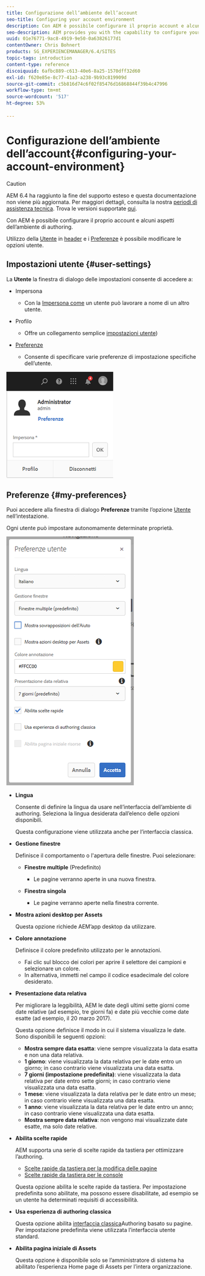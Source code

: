 ```yaml
---
title: Configurazione dell’ambiente dell’account
seo-title: Configuring your account environment
description: Con AEM è possibile configurare il proprio account e alcuni aspetti dell’ambiente di authoring
seo-description: AEM provides you with the capability to configure your account and certain aspects of the author environment
uuid: 01e76771-9ac8-4919-9e50-0a63826177d1
contentOwner: Chris Bohnert
products: SG_EXPERIENCEMANAGER/6.4/SITES
topic-tags: introduction
content-type: reference
discoiquuid: 6afbc889-c613-40e6-8a25-1570dff32d60
exl-id: f620e85e-8c77-41a3-a238-9b93c819909d
source-git-commit: c5b816d74c6f02f85476d16868844f39b4c47996
workflow-type: tm+mt
source-wordcount: '517'
ht-degree: 53%

---
```


# Configurazione dell’ambiente dell’account{#configuring-your-account-environment}

>[!CAUTION]
>
>AEM 6.4 ha raggiunto la fine del supporto esteso e questa documentazione non viene più aggiornata. Per maggiori dettagli, consulta la nostra [periodi di assistenza tecnica](https://helpx.adobe.com/it/support/programs/eol-matrix.html). Trova le versioni supportate [qui](https://experienceleague.adobe.com/docs/).

Con AEM è possibile configurare il proprio account e alcuni aspetti dell’ambiente di authoring.

Utilizzo della [Utente](/help/sites-authoring/user-properties.md#user-settings) in [header](/help/sites-authoring/basic-handling.md#the-header) e i [Preferenze](#my-preferences) è possibile modificare le opzioni utente.

## Impostazioni utente {#user-settings}

La **Utente** la finestra di dialogo delle impostazioni consente di accedere a:

* Impersona

   * Con la [Impersona come](/help/sites-administering/security.md#impersonating-another-user) un utente può lavorare a nome di un altro utente.

* Profilo

   * Offre un collegamento semplice [impostazioni utente](/help/sites-administering/security.md))

* [Preferenze](/help/sites-authoring/user-properties.md#my-preferences)

   * Consente di specificare varie preferenze di impostazione specifiche dell’utente.

![screen_shot_2018-03-20at103808](assets/screen_shot_2018-03-20at103808.png)

## Preferenze {#my-preferences}

Puoi accedere alla finestra di dialogo **Preferenze** tramite l’opzione [Utente](/help/sites-authoring/user-properties.md#user-settings) nell’intestazione.

Ogni utente può impostare autonomamente determinate proprietà.

![screen_shot_2018-03-20at102118](assets/screen_shot_2018-03-20at102118.png)

* **Lingua**

   Consente di definire la lingua da usare nell’interfaccia dell’ambiente di authoring. Seleziona la lingua desiderata dall’elenco delle opzioni disponibili.

   Questa configurazione viene utilizzata anche per l’interfaccia classica.

* **Gestione finestre**

   Definisce il comportamento o l&#39;apertura delle finestre. Puoi selezionare:

   * **Finestre multiple** (Predefinito)

      * Le pagine verranno aperte in una nuova finestra.
   * **Finestra singola**

      * Le pagine verranno aperte nella finestra corrente.


* **Mostra azioni desktop per Assets**

   Questa opzione richiede AEM’app desktop da utilizzare.

* **Colore annotazione**

   Definisce il colore predefinito utilizzato per le annotazioni.

   * Fai clic sul blocco dei colori per aprire il selettore dei campioni e selezionare un colore.
   * In alternativa, immetti nel campo il codice esadecimale del colore desiderato.

* **Presentazione data relativa**

   Per migliorare la leggibilità, AEM le date degli ultimi sette giorni come date relative (ad esempio, tre giorni fa) e date più vecchie come date esatte (ad esempio, il 20 marzo 2017).

   Questa opzione definisce il modo in cui il sistema visualizza le date. Sono disponibili le seguenti opzioni:

   * **Mostra sempre data esatta**: viene sempre visualizzata la data esatta e non una data relativa.
   * **1 giorno**: viene visualizzata la data relativa per le date entro un giorno; in caso contrario viene visualizzata una data esatta.
   * **7 giorni (impostazione predefinita)**: viene visualizzata la data relativa per date entro sette giorni; in caso contrario viene visualizzata una data esatta.
   * **1 mese**: viene visualizzata la data relativa per le date entro un mese; in caso contrario viene visualizzata una data esatta.
   * **1 anno**: viene visualizzata la data relativa per le date entro un anno; in caso contrario viene visualizzata una data esatta.
   * **Mostra sempre data relativa**: non vengono mai visualizzate date esatte, ma solo date relative.

* **Abilita scelte rapide**

   AEM supporta una serie di scelte rapide da tastiera per ottimizzare l’authoring.

   * [Scelte rapide da tastiera per la modifica delle pagine](/help/sites-authoring/page-authoring-keyboard-shortcuts.md)
   * [Scelte rapide da tastiera per le console](/help/sites-authoring/keyboard-shortcuts.md)

   Questa opzione abilita le scelte rapide da tastiera. Per impostazione predefinita sono abilitate, ma possono essere disabilitate, ad esempio se un utente ha determinati requisiti di accessibilità.

* **Usa esperienza di authoring classica**

   Questa opzione abilita [interfaccia classica](/help/sites-classic-ui-authoring/home.md)Authoring basato su pagine. Per impostazione predefinita viene utilizzata l’interfaccia utente standard.

* **Abilita pagina iniziale di Assets**

   Questa opzione è disponibile solo se l’amministratore di sistema ha abilitato l’esperienza Home page di Assets per l’intera organizzazione.
